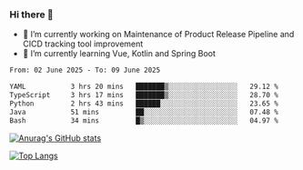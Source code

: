 ### Hi there 👋

- 🔭 I’m currently working on Maintenance of Product Release Pipeline and CICD tracking tool improvement
- 🌱 I’m currently learning Vue, Kotlin and Spring Boot

<!--START_SECTION:waka-->

```txt
From: 02 June 2025 - To: 09 June 2025

YAML           3 hrs 20 mins   ███████▒░░░░░░░░░░░░░░░░░   29.12 %
TypeScript     3 hrs 17 mins   ███████▒░░░░░░░░░░░░░░░░░   28.70 %
Python         2 hrs 43 mins   ██████░░░░░░░░░░░░░░░░░░░   23.65 %
Java           51 mins         ██░░░░░░░░░░░░░░░░░░░░░░░   07.48 %
Bash           34 mins         █▒░░░░░░░░░░░░░░░░░░░░░░░   04.97 %
```

<!--END_SECTION:waka-->

[![Anurag's GitHub stats](https://github-readme-stats.vercel.app/api?username=yunhao981&show_icons=true&theme=solarized-dark)](https://github.com/anuraghazra/github-readme-stats)

[![Top Langs](https://github-readme-stats.vercel.app/api/top-langs/?username=yunhao981&theme=solarized-dark&layout=compact)](https://github.com/anuraghazra/github-readme-stats)

<!--
**yunhao981/yunhao981** is a ✨ _special_ ✨ repository because its `README.md` (this file) appears on your GitHub profile.

Here are some ideas to get you started:

- 🔭 I’m currently working on Maintenance of Release Pipeline and CICD tracking tool improvement
- 🌱 I’m currently learning Vue, Kotlin and Spring Boot
- 👯 I’m looking to collaborate on ...
- 🤔 I’m looking for help with ...
- 💬 Ask me about ...
- 📫 How to reach me: ...
- 😄 Pronouns: ...
- ⚡ Fun fact: ...
-->


